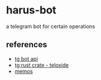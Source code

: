# harus-bot

a telegram bot for certain operations

## references

- [tg bot api](https://core.telegram.org/bots)
- [tg rust crate - teloxide](https://github.com/teloxide/teloxide)
- [memos](https://github.com/usememos/memos)
